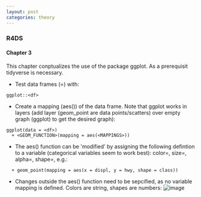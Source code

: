 ```yaml
---
layout: post
categories: theory
---
```


### R4DS
#### Chapter 3
This chapter conptualizes the use of the package ggplot. As a prerequisit tidyverse is necessary.

- Test data frames (=<df>) with:
```
ggplot::<df>
```
- Create a mapping (aes()) of the data frame. Note that ggplot works in layers (add layer (geom_point are data points/scatters) over empty graph (ggplot) to get the desired graph):
```
ggplot(data = <df>) 
  + <GEOM_FUNCTION>(mapping = aes(<MAPPINGS>))
```
- The aes() function can be 'modified' by assigning the following defintion to a variable (categorical variables seem to work best): color=, size=, alpha=, shape=, e.g.:
```
  + geom_point(mapping = aes(x = displ, y = hwy, shape = class))
```

- Changes outside the aes() function need to be sepcified, as no variable mapping is defined. Colors are string, shapes are numbers:
![image](ag4QHCI/shapes-1.png)

